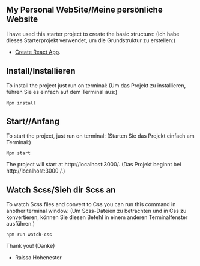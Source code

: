 ## My Personal WebSite/Meine persönliche Website

I have used this starter project to create the basic structure:
(Ich habe dieses Starterprojekt verwendet, um die Grundstruktur zu erstellen:)
- [Create React App](https://github.com/facebookincubator/create-react-app).

## Install/Installieren
To install the project just run on terminal:
(Um das Projekt zu installieren, führen Sie es einfach auf dem Terminal aus:)
```
Npm install
```
## Start//Anfang
To start the project, just run on terminal:
(Starten Sie das Projekt einfach am Terminal:)
```
Npm start
```
The project will start at http://localhost:3000/.
(Das Projekt beginnt bei http://localhost:3000 /.)

## Watch Scss/Sieh dir Scss an
To watch Scss files and convert to Css you can run this command in another terminal window.
(Um Scss-Dateien zu betrachten und in Css zu konvertieren, können Sie diesen Befehl in einem anderen Terminalfenster ausführen.)
```
npm run watch-css

```

Thank you!
(Danke)

- Raissa Hohenester